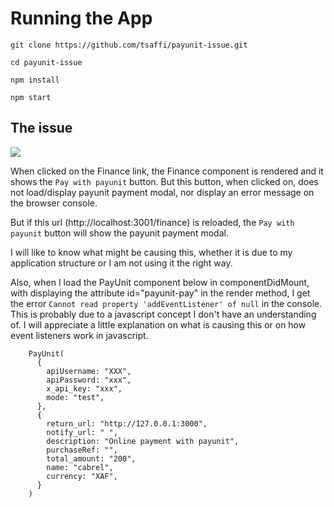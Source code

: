 # Running the App

```
git clone https://github.com/tsaffi/payunit-issue.git

cd payunit-issue

npm install

npm start
```

## The issue

<img src="..public/screenshot.png">

When clicked on the Finance link, the Finance component is rendered and it shows the `Pay with payunit` button. But this button, when clicked on, does not load/display payunit payment modal, nor display an error message on the browser console.

But if this url (http://localhost:3001/finance) is reloaded, the `Pay with payunit` button will show the payunit payment modal.

I will like to know what might be causing this, whether it is due to my application structure or I am not using it the right way.

Also, when I load the PayUnit component below in componentDidMount, with displaying the attribute id="payunit-pay" in the render method, I get the error `Cannot read property 'addEventListener' of null` in the console. This is probably due to a javascript concept I don't have an understanding of. I will appreciate a little explanation on what is causing this or on how event listeners work in javascript.

```
    PayUnit(
      {
        apiUsername: "XXX",
        apiPassword: "xxx",
        x_api_key: "xxx",
        mode: "test",
      },
      {
        return_url: "http://127.0.0.1:3000",
        notify_url: " ",
        description: "Online payment with payunit",
        purchaseRef: "",
        total_amount: "200",
        name: "cabrel",
        currency: "XAF",
      }
    )
```